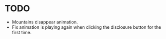 # TODO

- Mountains disappear animation.
- Fix animation is playing again when clicking the disclosure button for the first time.
